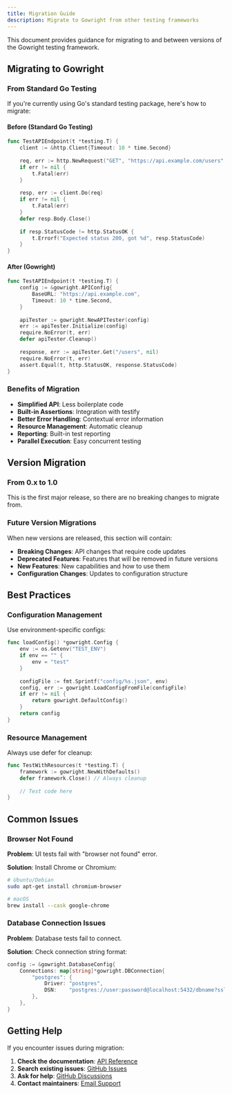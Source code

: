 ```yaml
---
title: Migration Guide
description: Migrate to Gowright from other testing frameworks
---
```


This document provides guidance for migrating to and between versions of the Gowright testing framework.

## Migrating to Gowright

### From Standard Go Testing

If you're currently using Go's standard testing package, here's how to migrate:

#### Before (Standard Go Testing)

```go
func TestAPIEndpoint(t *testing.T) {
    client := &http.Client{Timeout: 10 * time.Second}
    
    req, err := http.NewRequest("GET", "https://api.example.com/users", nil)
    if err != nil {
        t.Fatal(err)
    }
    
    resp, err := client.Do(req)
    if err != nil {
        t.Fatal(err)
    }
    defer resp.Body.Close()
    
    if resp.StatusCode != http.StatusOK {
        t.Errorf("Expected status 200, got %d", resp.StatusCode)
    }
}
```

#### After (Gowright)

```go
func TestAPIEndpoint(t *testing.T) {
    config := &gowright.APIConfig{
        BaseURL: "https://api.example.com",
        Timeout: 10 * time.Second,
    }
    
    apiTester := gowright.NewAPITester(config)
    err := apiTester.Initialize(config)
    require.NoError(t, err)
    defer apiTester.Cleanup()
    
    response, err := apiTester.Get("/users", nil)
    require.NoError(t, err)
    assert.Equal(t, http.StatusOK, response.StatusCode)
}
```

### Benefits of Migration

- **Simplified API**: Less boilerplate code
- **Built-in Assertions**: Integration with testify
- **Better Error Handling**: Contextual error information
- **Resource Management**: Automatic cleanup
- **Reporting**: Built-in test reporting
- **Parallel Execution**: Easy concurrent testing

## Version Migration

### From 0.x to 1.0

This is the first major release, so there are no breaking changes to migrate from.

### Future Version Migrations

When new versions are released, this section will contain:

- **Breaking Changes**: API changes that require code updates
- **Deprecated Features**: Features that will be removed in future versions
- **New Features**: New capabilities and how to use them
- **Configuration Changes**: Updates to configuration structure

## Best Practices

### Configuration Management

Use environment-specific configs:

```go
func loadConfig() *gowright.Config {
    env := os.Getenv("TEST_ENV")
    if env == "" {
        env = "test"
    }
    
    configFile := fmt.Sprintf("config/%s.json", env)
    config, err := gowright.LoadConfigFromFile(configFile)
    if err != nil {
        return gowright.DefaultConfig()
    }
    return config
}
```

### Resource Management

Always use defer for cleanup:

```go
func TestWithResources(t *testing.T) {
    framework := gowright.NewWithDefaults()
    defer framework.Close() // Always cleanup
    
    // Test code here
}
```

## Common Issues

### Browser Not Found

**Problem**: UI tests fail with "browser not found" error.

**Solution**: Install Chrome or Chromium:

```bash
# Ubuntu/Debian
sudo apt-get install chromium-browser

# macOS
brew install --cask google-chrome
```

### Database Connection Issues

**Problem**: Database tests fail to connect.

**Solution**: Check connection string format:

```go
config := &gowright.DatabaseConfig{
    Connections: map[string]*gowright.DBConnection{
        "postgres": {
            Driver: "postgres",
            DSN:    "postgres://user:password@localhost:5432/dbname?sslmode=disable",
        },
    },
}
```

## Getting Help

If you encounter issues during migration:

1. **Check the documentation**: [API Reference](/api/)
2. **Search existing issues**: [GitHub Issues](https://github.com/your-org/gowright/issues)
3. **Ask for help**: [GitHub Discussions](https://github.com/your-org/gowright/discussions)
4. **Contact maintainers**: [Email Support](mailto:support@gowright.dev)